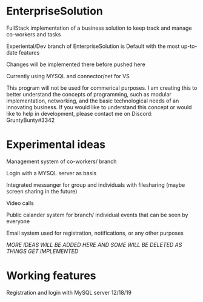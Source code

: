 # EnterpriseSolution
 FullStack implementation of a business solution to keep track and manage co-workers and tasks

Experiental/Dev branch of EnterpriseSolution is Default with the most up-to-date features

Changes will be implemented there before pushed here

Currently using MYSQL and connector/net for VS

This program will not be used for commerical purposes. I am creating this to better understand the concepts of programming, such as modular implementation, networking, and the basic technological needs of an innovating business. If you would like to understand this concept or would like to help in development, please contact me on Discord: GruntyBunty#3342

# Experimental ideas

Management system of co-workers/ branch

Login with a MYSQL server as basis

Integrated messanger for group and individuals with filesharing (maybe screen sharing in the future)

Video calls

Public calander system for branch/ individual events that can be seen by everyone

Email system used for registration, notifications, or any other purposes

*MORE IDEAS WILL BE ADDED HERE AND SOME WILL BE DELETED AS THINGS GET IMPLEMENTED*

# Working features

Registration and login with MySQL server 12/18/19


